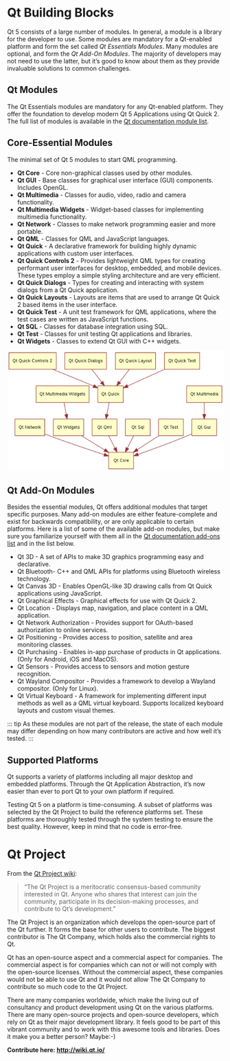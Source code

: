 # Qt Building Blocks

Qt 5 consists of a large number of modules. In general, a module is a library for the developer to use. Some modules are mandatory for a Qt-enabled platform and form the set called *Qt Essentials Modules*. Many modules are optional, and form the *Qt Add-On Modules*. The majority of developers may not need to use the latter, but it’s good to know about them as they provide invaluable solutions to common challenges.

## Qt Modules

The Qt Essentials modules are mandatory for any Qt-enabled platform. They offer the foundation to develop modern Qt 5 Applications using Qt Quick 2. The full list of modules is available in the [Qt documentation module list](https://doc.qt.io/qt-5/qtmodules.html).

## Core-Essential Modules

The minimal set of Qt 5 modules to start QML programming.

* **Qt Core** - Core non-graphical classes used by other modules.
* **Qt GUI** - Base classes for graphical user interface (GUI) components. Includes OpenGL.
* **Qt Multimedia** - Classes for audio, video, radio and camera functionality.
* **Qt Multimedia Widgets** - Widget-based classes for implementing multimedia functionality.
* **Qt Network** - Classes to make network programming easier and more portable.
* **Qt QML** - Classes for QML and JavaScript languages.
* **Qt Quick** - A declarative framework for building highly dynamic applications with custom user interfaces.
* **Qt Quick Controls 2** - Provides lightweight QML types for creating performant user interfaces for desktop, embedded, and mobile devices. These types employ a simple styling architecture and are very efficient.
* **Qt Quick Dialogs** - Types for creating and interacting with system dialogs from a Qt Quick application.
* **Qt Quick Layouts** - Layouts are items that are used to arrange Qt Quick 2 based items in the user interface.
* **Qt Quick Test** - A unit test framework for QML applications, where the test cases are written as JavaScript functions.
* **Qt SQL** - Classes for database integration using SQL.
* **Qt Test** - Classes for unit testing Qt applications and libraries.
* **Qt Widgets** - Classes to extend Qt GUI with C++ widgets.


![](./assets/qt-modules.png)


## Qt Add-On Modules

Besides the essential modules, Qt offers additional modules that target specific purposes. Many add-on modules are either feature-complete and exist for backwards compatibility, or are only applicable to certain platforms. Here is a list of some of the available add-on modules, but make sure you familiarize yourself with them all in the [Qt documentation add-ons list](https://doc-snapshots.qt.io/qt5-5.12/qtmodules.html#qt-add-ons) and in the list below.

* Qt 3D - A set of APIs to make 3D graphics programming easy and declarative.
* Qt Bluetooth- C++ and QML APIs for platforms using Bluetooth wireless technology.
* Qt Canvas 3D - Enables OpenGL-like 3D drawing calls from Qt Quick applications using JavaScript.
* Qt Graphical Effects - Graphical effects for use with Qt Quick 2.
* Qt Location - Displays map, navigation, and place content in a QML application.
* Qt Network Authorization - Provides support for OAuth-based authorization to online services.
* Qt Positioning - Provides access to position, satellite and area monitoring classes.
* Qt Purchasing - Enables in-app purchase of products in Qt applications. (Only for Android, iOS and MacOS).
* Qt Sensors - Provides access to sensors and motion gesture recognition.
* Qt Wayland Compositor - Provides a framework to develop a Wayland compositor. (Only for Linux).
* Qt Virtual Keyboard - A framework for implementing different input methods as well as a QML virtual keyboard. Supports localized keyboard layouts and custom visual themes.

::: tip
As these modules are not part of the release, the state of each module may differ depending on how many contributors are active and how well it’s tested.
:::

## Supported Platforms

Qt supports a variety of platforms including all major desktop and embedded platforms. Through the Qt Application Abstraction, it’s now easier than ever to port Qt to your own platform if required.

Testing Qt 5 on a platform is time-consuming. A subset of platforms was selected by the Qt Project to build the reference platforms set. These platforms are thoroughly tested through the system testing to ensure the best quality. However, keep in mind that no code is error-free.

# Qt Project

From the [Qt Project wiki](http://wiki.qt.io/):

> “The Qt Project is a meritocratic consensus-based community interested in Qt. Anyone who shares that interest can join the community, participate in its decision-making processes, and contribute to Qt’s development.”

The Qt Project is an organization which develops the open-source part of the Qt further. It forms the base for other users to contribute. The biggest contributor is The Qt Company, which holds also the commercial rights to Qt.

Qt has an open-source aspect and a commercial aspect for companies. The commercial aspect is for companies which can not or will not comply with the open-source licenses. Without the commercial aspect, these companies would not be able to use Qt and it would not allow The Qt Company to contribute so much code to the Qt Project.

There are many companies worldwide, which make the living out of consultancy and product development using Qt on the various platforms. There are many open-source projects and open-source developers, which rely on Qt as their major development library. It feels good to be part of this vibrant community and to work with this awesome tools and libraries. Does it make you a better person? Maybe:-)

**Contribute here: http://wiki.qt.io/**
